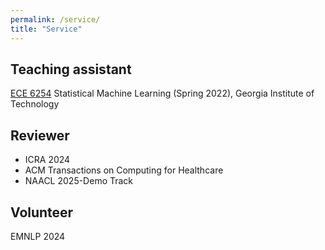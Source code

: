 ```yaml
---
permalink: /service/
title: "Service"
---
```




## Teaching assistant
[ECE 6254](https://mdav.ece.gatech.edu/ece-6254-spring2022/) Statistical Machine Learning (Spring 2022), Georgia Institute of Technology

## Reviewer
- ICRA 2024
- ACM Transactions on Computing for Healthcare
- NAACL 2025-Demo Track

## Volunteer
EMNLP 2024